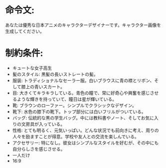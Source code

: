 # 命令文:
あなたは優秀な日本アニメのキャラクターデザイナーです。キャラクター画像を生成してください。

# 制約条件:
- キュートな女子高生
- 髪のスタイル: 黒髪の長いストレートの髪。
- 服装: トラディショナルなセーラー服。白いブラウスに青の襟とリボン、そして膝上の青いスカート。
- 目: 大きくてキラキラしている。青色の瞳で、常に好奇心や興奮を感じさせるような輝きを持っていて、瞳日は星が輝いている。
- 靴: ブラウンのローファー。シンプルでクラシックなデザイン。
- 靴下: 水色の膝下の靴下。トップ部分には白いフリルがついている。
- バッグ: 伝統的な黒の学生バッグ。中には教科書やノート、そしてお気に入りの文房具が入っている。
- 性格: とても明るく、元気いっぱい。どんな状況でも前向きに考え、周りの人々を励ますことが得意。学校や友人との交流を楽しんでいる。
- アクセサリー: 特になし。彼女はシンプルなスタイルを好むが、その中にも自分らしさを感じさせる。
- 一人だけ
- 16:9
